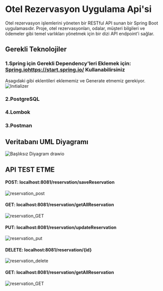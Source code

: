 # Otel Rezervasyon Uygulama Api'si
Otel rezervasyon işlemlerini yöneten bir RESTful API sunan bir Spring Boot uygulamasıdır. Proje, otel rezervasyonları, odalar, müşteri bilgileri ve ödemeler gibi temel varlıkları yönetmek için bir dizi API endpoint'i sağlar.
## Gerekli Teknolojiler
### 1.Spring için Gerekli Dependency'leri Eklemek için: [Spring.io](https://start.spring.io/)https://start.spring.io/ Kullanabilirsiniz
Asagıdaki gibi eklentileri eklememiz ve Generate etmemiz gerekiyor.
![Inıtializer](https://github.com/okanokta/hotelReservation/assets/100216485/88c970e6-d1d5-4884-bfc8-c297839c58b5)
### 2.PostgreSQL 
### 4.Lombok
### 3.Postman 
## Veritabanı UML Diyagramı
![Başlıksız Diyagram drawio](https://github.com/okanokta/hotelReservation/assets/100216485/beab45a7-22fe-40ee-aea0-a8eb4a77d113)
## API TEST ETME 
#### POST: localhost:8081/reservation/saveReservation
![reservation_post](https://github.com/okanokta/hotelReservation/assets/100216485/c3b4b750-7b73-44c0-a415-861f79d57d17)
#### GET: localhost:8081/reservation/getAllReservation
![reservation_GET](https://github.com/okanokta/hotelReservation/assets/100216485/c7445573-d736-4d45-b07b-9832e5216820)
#### PUT: localhost:8081/reservation/updateReservation
![reservation_put](https://github.com/okanokta/hotelReservation/assets/100216485/3818f1c4-d0b2-447e-ba94-9a3081bc742e)
#### DELETE: localhost:8081/reservation/{id}
![reservation_delete](https://github.com/okanokta/hotelReservation/assets/100216485/94f7f7fe-7fe6-4ab2-9b30-69ce10694d9f)
#### GET: localhost:8081/reservation/getAllReservation
![reservation_GET](https://github.com/okanokta/hotelReservation/assets/100216485/2bc7c076-2a02-4cb5-9c59-095f44a907ca)






